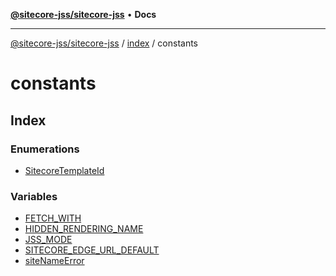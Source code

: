 [**@sitecore-jss/sitecore-jss**](../../../README.md) • **Docs**

***

[@sitecore-jss/sitecore-jss](../../../README.md) / [index](../../README.md) / constants

# constants

## Index

### Enumerations

- [SitecoreTemplateId](enumerations/SitecoreTemplateId.md)

### Variables

- [FETCH\_WITH](variables/FETCH_WITH.md)
- [HIDDEN\_RENDERING\_NAME](variables/HIDDEN_RENDERING_NAME.md)
- [JSS\_MODE](variables/JSS_MODE.md)
- [SITECORE\_EDGE\_URL\_DEFAULT](variables/SITECORE_EDGE_URL_DEFAULT.md)
- [siteNameError](variables/siteNameError.md)
